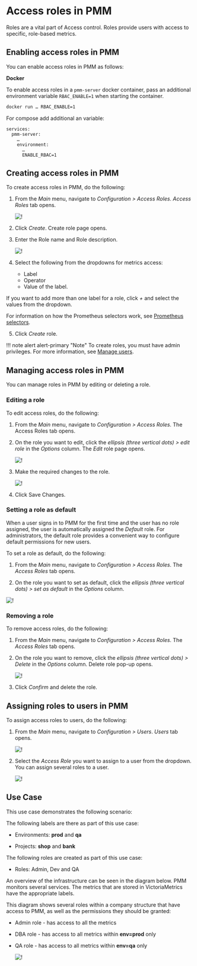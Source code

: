 # Access roles in PMM

Roles are a vital part of Access control. Roles provide users with access to specific, role-based metrics.

## Enabling access roles in PMM

You can enable access roles in PMM as follows:

**Docker**

To enable access roles in a ``pmm-server`` docker container, pass an additional environment variable ``RBAC_ENABLE=1`` when starting the container.

```sh
docker run … RBAC_ENABLE=1
```

For compose add additional an variable:

```
services:
  pmm-server:
    …
    environment:
      …
      ENABLE_RBAC=1
```

## Creating access roles in PMM

To create access roles in PMM, do the following:

1. From the *Main* menu, navigate to *Configuration > Access Roles*. *Access Roles* tab
 opens.

    ![!](../../_images/PMM_access_control_create_role.png)

2. Click *Create*. Create role page opens.


3. Enter the Role name and Role description.

    ![!](../../_images/PMM_access_control_role_name.png)

4. Select the following from the dropdowns for metrics access:
    - Label
    - Operator
    - Value of the label.

 If you want to add more than one label for a role, click *+* and select the values from the dropdown.

 For information on how the Prometheus selectors work, see [Prometheus selectors](https://prometheus.io/docs/prometheus/latest/querying/basics/#time-series-selectors).

5. Click *Create* role.

!!! note alert alert-primary "Note"
    To create roles, you must have admin privileges. For more information, see [Manage users](../../how-to/manage-users.md).

## Managing access roles in PMM

You can manage roles in PMM by editing or deleting a role.

### Editing a role

To edit access roles, do the following:

1. From the *Main* menu, navigate to *Configuration > Access Roles*. The Access Roles tab opens.

2. On the role you want to edit, click the *ellipsis (three vertical dots) > edit role* in the *Options* column. The *Edit* role page opens.

    ![!](../../_images/PMM_access_control_edit_role.png)

3. Make the required changes to the role.

    ![!](../../_images/PMM_access_control_edit_role_changes.png)


4. Click Save Changes.


### Setting a role as default

When a user signs in to PMM for the first time and the user has no role assigned, the user is automatically assigned the *Default* role. For administrators, the default role provides a convenient way to configure default permissions for new users.


To set a role as default, do the following:

1. From the *Main* menu, navigate to *Configuration > Access Roles*. The *Access Roles* tab opens.

2. On the role you want to set as default, click the *ellipsis (three vertical dots) > set as default* in the *Options* column.

 ![!](../../_images/PMM_access_control_default_role_changes.png)


### Removing a role

To remove access roles, do the following:

1. From the *Main* menu, navigate to *Configuration > Access Roles*. The *Access Roles* tab opens.

2. On the role you want to remove, click the *ellipsis (three vertical dots) > Delete* in the *Options* column. Delete role pop-up opens.

    ![!](../../_images/PMM_access_control_delete_role.png)


3. Click *Confirm* and delete the role.

## Assigning roles to users in PMM

To assign access roles to users, do the following:

1. From the *Main* menu, navigate to *Configuration > Users*. *Users* tab opens.

    ![!](../../_images/PMM_access_control_assign_role.png)


2. Select the *Access Role* you want to assign to a user from the dropdown. You can assign several roles to a user.

    ![!](../../_images/PMM_access_control_select_role.png)


## Use Case

This use case demonstrates the following scenario:

The following labels are there as part of this use case:

-  Environments: **prod** and **qa**

-  Projects: **shop** and **bank**

The following roles are created as part of this use case:

- Roles: Admin, Dev and QA

An overview of the infrastructure can be seen in the diagram below. PMM monitors several services. The metrics that are stored in VictoriaMetrics have the appropriate labels.


 This diagram shows several roles within a company structure that have access to PMM, as well as the permissions they should be granted:

- Admin role - has access to all the metrics
- DBA role - has access to all metrics within **env=prod** only
- QA role - has access to all metrics within **env=qa** only

    ![!](../../_images/PMM_access_control_usecase_roles.jpg)
















